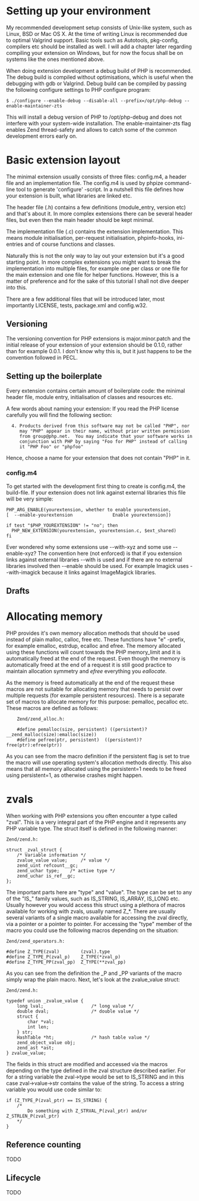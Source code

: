 # Setting up your environment

My recommended development setup consists of Unix-like system, such as Linux, BSD or Mac OS X. At the time
of writing Linux is recommended due to optimal Valgrind support. Basic tools such as Autotools, pkg-config,
compilers etc should be installed as well. I will add a chapter later regarding compiling your extension on
Windows, but for now the focus shall be on systems like the ones mentioned above.

When doing extension development a debug build of PHP is recommended. The debug build is compiled
without optimisations, which is useful when the debugging with gdb or Valgrind. Debug build can be 
compiled by passing the following configure settings to PHP configure program:

    $ ./configure --enable-debug --disable-all --prefix=/opt/php-debug --enable-maintainer-zts

This will install a debug version of PHP to /opt/php-debug and does not interfere with your system-wide
installation. The enable-maintainer-zts flag enables Zend thread-safety and allows to catch some of the common
development errors early on.

# Basic extension layout

The minimal extension usually consists of three files: config.m4, a header file and an implementation file.
The config.m4 is used by phpize command-line tool to generate 'configure' -script. In a nutshell this file
defines how your extension is built, what libraries are linked etc.

The header file (.h) contains a few definitions (module_entry, version etc) and that's about it. In more complex
extensions there can be several header files, but even then the main header should be kept minimal.

The implementation file (.c) contains the extension implementation. This means module initialisation, per-request
initialisation, phpinfo-hooks, ini-entries and of course functions and classes. 

Naturally this is not the only way to lay out your extension but it's a good starting point. In more complex
extensions you might want to break the implementation into multiple files, for example one per class or one
file for the main extension and one file for helper functions. However, this is a matter of preference and
for the sake of this tutorial I shall not dive deeper into this.

There are a few additional files that will be introduced later, most importantly LICENSE, tests, package.xml and config.w32.

## Versioning

The versioning convention for PHP extensions is major.minor.patch and the initial release of your extension of
your extension should be 0.1.0, rather than for example 0.0.1. I don't know why this is, but it just happens to
be the convention followed in PECL.

## Setting up the boilerplate

Every extension contains certain amount of boilerplate code: the minimal header file, module entry, initialisation
of classes and resources etc.

A few words about naming your extension: If you read the PHP license carefully you will find the following section:

```
  4. Products derived from this software may not be called "PHP", nor
     may "PHP" appear in their name, without prior written permission
     from group@php.net.  You may indicate that your software works in
     conjunction with PHP by saying "Foo for PHP" instead of calling
     it "PHP Foo" or "phpfoo"
```

Hence, choose a name for your extension that does not contain "PHP" in it.

### config.m4

To get started with the development first thing to create is config.m4, the build-file. If your extension does not
link against external libraries this file will be very simple:

```
PHP_ARG_ENABLE(yourextension, whether to enable yourextension,
[  --enable-yourextension               Enable yourextension])

if test "$PHP_YOUREXTENSION" != "no"; then
  PHP_NEW_EXTENSION(yourextension, yourextension.c, $ext_shared)
fi
```

Ever wondered why some extensions use --with-xyz and some use --enable-xyz? The convention here (not enforced) is that
if you extension links against external libraries --with is used and if there are no external libraries involved then
--enable should be used. For example Imagick uses --with-imagick because it links against ImageMagick libraries.


Drafts
------

# Allocating memory

PHP provides it's own memory allocation methods that should be used instead of plain malloc, calloc, free etc.
These functions have "e" -prefix, for example emalloc, estrdup, ecalloc and efree. The memory allocated using
these functions will count towards the PHP memory_limit and it is automatically freed at the end of the request.
Even though the memory is automatically freed at the end of a request it is still good practice to maintain allocation
symmetry and _efree_ everything you _eallocate_.

As the memory is freed automatically at the end of the request these macros are not suitable for allocating memory
that needs to persist over multiple requests (for example persistent resources). There is a separate set of macros
to allocate memory for this purpose: pemalloc, pecalloc etc. These macros are defined as follows:

```
    Zend/zend_alloc.h:

    #define pemalloc(size, persistent) ((persistent)?__zend_malloc(size):emalloc(size))
    #define pefree(ptr, persistent)  ((persistent)?free(ptr):efree(ptr))
```

As you can see from the macro definition if the persistent flag is set to true the macro will use operating system's
allocation methods directly. This also means that all memory allocated using the persistent=1 needs to be freed using
persistent=1, as otherwise crashes might happen.


# zvals

When working with PHP extensions you often encounter a type called "zval". This is a very integral part of the PHP
engine and it represents any PHP variable type. The struct itself is defined in the following manner:

```
Zend/zend.h:

struct _zval_struct {
    /* Variable information */
    zvalue_value value;     /* value */
    zend_uint refcount__gc;
    zend_uchar type;    /* active type */
    zend_uchar is_ref__gc;
};
```

The important parts here are "type" and "value". The type can be set to any of the "IS_" family values, such as
IS_STRING, IS_ARRAY, IS_LONG etc. Usually however you would access this struct using a plethora of macros available
for working with zvals, usually named Z_*. There are usually several variants of a single macro available for accessing
the zval directly, via a pointer or a pointer to pointer. For accessing the "type" member of the macro you could use
the following macros depending on the situation:

```
Zend/zend_operators.h:

#define Z_TYPE(zval)        (zval).type
#define Z_TYPE_P(zval_p)    Z_TYPE(*zval_p)
#define Z_TYPE_PP(zval_pp)  Z_TYPE(**zval_pp)
```

As you can see from the definition the _P and _PP variants of the macro simply wrap the plain macro.
Next, let's look at the zvalue_value struct:

```
Zend/zend.h:

typedef union _zvalue_value {
    long lval;                  /* long value */
    double dval;                /* double value */
    struct {
        char *val;
        int len;
    } str;
    HashTable *ht;              /* hash table value */
    zend_object_value obj;
    zend_ast *ast;
} zvalue_value;
```

The fields in this struct are modified and accessed via the macros depending on the type defined in the zval structure
described earlier. For for a string variable the zval->type would be set to IS_STRING and in this case zval->value->str
contains the value of the string. To access a string variable you would use code similar to:

```
if (Z_TYPE_P(zval_ptr) == IS_STRING) {
    /*
        Do something with Z_STRVAL_P(zval_ptr) and/or Z_STRLEN_P(zval_ptr)
    */
}
```

## Reference counting

TODO

## Lifecycle

TODO





